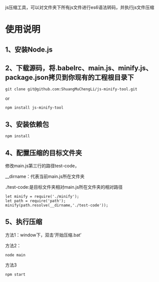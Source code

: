js压缩工具，可以对文件夹下所有js文件进行es6语法转码，并执行js文件压缩

# 使用说明

## 1、安装Node.js

## 2、下载源码，将.babelrc、main.js、minify.js、package.json拷贝到你现有的工程根目录下
````
git clone git@github.com:ShuangMuChengLi/js-minify-tool.git
````
or
````
npm install js-minify-tool

````
## 3、安装依赖包

````
npm install
````

## 4、配置压缩的目标文件夹

修改main.js第三行的路径test-code，

__dirname：代表当前main.js所在文件夹

./test-code:是目标文件夹相对main.js所在文件夹的相对路径
````
let minify = require('./minify');
let path = require('path');
minify(path.resolve(__dirname,'./test-code'));
````

## 5、执行压缩

方法1：window下，双击‘开始压缩.bat’

方法2：
````
node main
````
方法3
````
npm start
````
